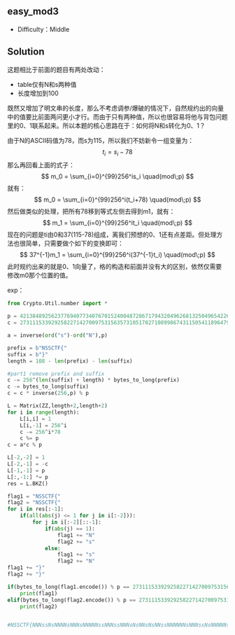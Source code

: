 ## easy_mod3

+ Difficulty：Middle

## Solution

这题相比于前面的题目有两处改动：

+ table仅有N和s两种值
+ 长度增加到100

既然又增加了明文串的长度，那么不考虑调参/爆破的情况下，自然规约出的向量中的值要比前面两问更小才行。而由于只有两种值，所以也很容易将他与背包问题里的0、1联系起来。所以本题的核心思路在于：如何将N和s转化为0、1？

由于N的ASCII码值为78，而s为115，所以我们不妨新令一组变量为：
$$
t_i = s_i - 78
$$
那么再回看上面的式子：
$$
m_0 = \sum_{i=0}^{99}256^is_i \quad(mod\;p)
$$
就有：
$$
m_0 = \sum_{i=0}^{99}256^i(t_i+78) \quad(mod\;p)
$$
然后做类似的处理，把所有78移到等式左侧去得到m1，就有：
$$
m_1 = \sum_{i=0}^{99}256^it_i \quad(mod\;p)
$$
现在的问题是ti由0和37(115-78)组成，离我们预想的0、1还有点差距。但处理方法也很简单，只需要做个如下的变换即可：
$$
37^{-1}m_1 = \sum_{i=0}^{99}256^i(37^{-1}t_i) \quad(mod\;p)
$$
此时规约出来的就是0、1向量了，格的构造和前面并没有大的区别，依然仅需要修改m0那个位置的值。

exp：

```python
from Crypto.Util.number import *

p = 421384892562377694077340767015240048728671794320496268132504965422627021346504549648945043590200571
c = 273111533929258227142700975315635731051782710899867431150541189647916512765137757827512121549727178

a = inverse(ord("s")-ord("N"),p)

prefix = b"NSSCTF{"
suffix = b"}"
length = 108 - len(prefix) - len(suffix)

#part1 remove prefix and suffix
c -= 256^(len(suffix) + length) * bytes_to_long(prefix)
c -= bytes_to_long(suffix)
c = c * inverse(256,p) % p

L = Matrix(ZZ,length+2,length+2)
for i in range(length):
    L[i,i] = 1
    L[i,-1] = 256^i
    c -= 256^i*78
    c %= p
c = a*c % p

L[-2,-2] = 1
L[-2,-1] = -c
L[-1,-1] = p
L[:,-1:] *= p
res = L.BKZ()

flag1 = "NSSCTF{"
flag2 = "NSSCTF{"
for i in res[:-1]:
    if(all(abs(j) <= 1 for j in i[:-2])):
        for j in i[:-2][::-1]:
            if(abs(j) == 1):
                flag1 += "N"
                flag2 += "s"
            else:
                flag1 += "s"
                flag2 += "N"
flag1 += "}"
flag2 += "}"

if(bytes_to_long(flag1.encode()) % p == 273111533929258227142700975315635731051782710899867431150541189647916512765137757827512121549727178):
    print(flag1)
elif(bytes_to_long(flag2.encode()) % p == 273111533929258227142700975315635731051782710899867431150541189647916512765137757827512121549727178):
    print(flag2)


#NSSCTF{NNNssNsNNNNsNNNsNNNNNssNNNssNNNsNsNNsNsNNssNNNNNNsNNNssNsNNNNNssNssssNsNNsNsssNNNNssNNNssNsNNssNsNss}
```

